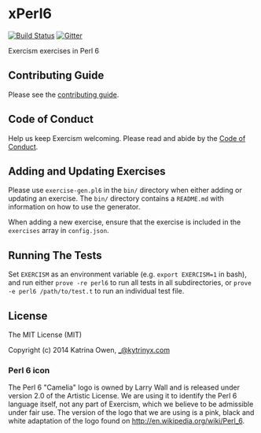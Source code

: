# xPerl6

[![Build Status](https://travis-ci.org/exercism/xperl6.svg?branch=master)](https://travis-ci.org/exercism/xperl6) [![Gitter](https://badges.gitter.im/exercism/xperl.svg)](https://gitter.im/exercism/xperl?utm_source=badge&utm_medium=badge&utm_campaign=pr-badge)

Exercism exercises in Perl 6

## Contributing Guide

Please see the [contributing guide](https://github.com/exercism/x-common/blob/master/CONTRIBUTING.md).

## Code of Conduct

Help us keep Exercism welcoming. Please read and abide by the
[Code of Conduct](https://github.com/exercism/exercism.io/blob/master/CODE_OF_CONDUCT.md).

## Adding and Updating Exercises

Please use `exercise-gen.pl6` in the `bin/` directory when either adding or updating an exercise.
The `bin/` directory contains a `README.md` with information on how to use the generator.

When adding a new exercise, ensure that the exercise is included in the `exercises` array in `config.json`.

## Running The Tests

Set `EXERCISM` as an environment variable (e.g. `export EXERCISM=1` in bash), and run either  `prove -re perl6`
to run all tests in all subdirectories, or `prove -e perl6 /path/to/test.t` to run an individual test file.

## License

The MIT License (MIT)

Copyright (c) 2014 Katrina Owen, _@kytrinyx.com

### Perl 6 icon
The Perl 6 "Camelia" logo is owned by Larry Wall and is released under version 2.0 of the Artistic License. We are using it to identify the Perl 6 language itself, not any part of Exercism, which we believe to be admissible under fair use. The version of the logo that we are using is a pink, black and white adaptation of the logo found on <http://en.wikipedia.org/wiki/Perl_6>.
